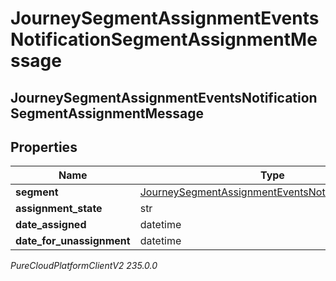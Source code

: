 # JourneySegmentAssignmentEventsNotificationSegmentAssignmentMessage

## JourneySegmentAssignmentEventsNotificationSegmentAssignmentMessage

## Properties

|Name | Type | Description | Notes|
|------------ | ------------- | ------------- | -------------|
| **segment** | [JourneySegmentAssignmentEventsNotificationSegment](JourneySegmentAssignmentEventsNotificationSegment) |  | [optional] |
| **assignment_state** | str |  | [optional] |
| **date_assigned** | datetime |  | [optional] |
| **date_for_unassignment** | datetime |  | [optional] |



_PureCloudPlatformClientV2 235.0.0_
